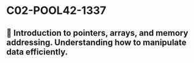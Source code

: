 # C02-POOL42-1337
## 📌 Introduction to pointers, arrays, and memory addressing. Understanding how to manipulate data efficiently.